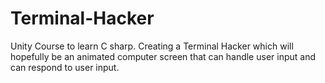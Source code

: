 # Terminal-Hacker
Unity Course to learn C sharp. Creating a Terminal Hacker which will hopefully be an animated computer screen that can handle user input and can respond to user input.
